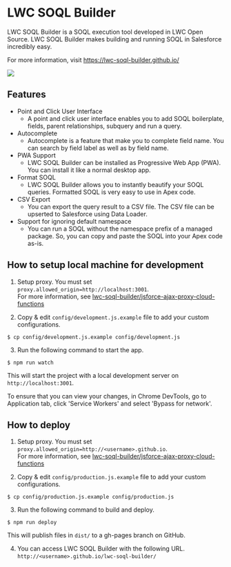 # LWC SOQL Builder

LWC SOQL Builder is a SOQL execution tool developed in LWC Open Source. LWC SOQL Builder makes building and running SOQL in Salesforce incredibly easy.

For more information, visit https://lwc-soql-builder.github.io/

![](https://lwc-soql-builder.github.io/images/lwc-soql-builder-animation.gif)

## Features

-   Point and Click User Interface
    -   A point and click user interface enables you to add SOQL boilerplate, fields, parent relationships, subquery and run a query.
-   Autocomplete
    -   Autocomplete is a feature that make you to complete field name. You can search by field label as well as by field name.
-   PWA Support
    -   LWC SOQL Builder can be installed as Progressive Web App (PWA). You can install it like a normal desktop app.
-   Format SOQL
    -   LWC SOQL Builder allows you to instantly beautify your SOQL queries. Formatted SOQL is very easy to use in Apex code.
-   CSV Export
    -   You can export the query result to a CSV file. The CSV file can be upserted to Salesforce using Data Loader.
-   Support for ignoring default namespace
    -   You can run a SOQL without the namespace prefix of a managed package. So, you can copy and paste the SOQL into your Apex code as-is.

## How to setup local machine for development

1. Setup proxy. You must set `proxy.allowed_origin=http://localhost:3001`.  
   For more information, see [lwc-soql-builder/jsforce-ajax-proxy-cloud-functions](https://github.com/lwc-soql-builder/jsforce-ajax-proxy-cloud-functions)

2. Copy & edit `config/development.js.example` file to add your custom configurations.

```
$ cp config/development.js.example config/development.js
```

3. Run the following command to start the app.

```
$ npm run watch
```

This will start the project with a local development server on `http://localhost:3001`.

To ensure that you can view your changes, in Chrome DevTools, go to Application tab, click 'Service Workers' and select 'Bypass for network'.

## How to deploy

1. Setup proxy. You must set `proxy.allowed_origin=http://<username>.github.io`.  
   For more information, see [lwc-soql-builder/jsforce-ajax-proxy-cloud-functions](https://github.com/lwc-soql-builder/jsforce-ajax-proxy-cloud-functions)

2. Copy & edit `config/production.js.example` file to add your custom configurations.

```
$ cp config/production.js.example config/production.js
```

3. Run the following command to build and deploy.

```
$ npm run deploy
```

This will publish files in `dist/` to a gh-pages branch on GitHub.

4. You can access LWC SOQL Builder with the following URL.  
   `http://<username>.github.io/lwc-soql-builder/`
